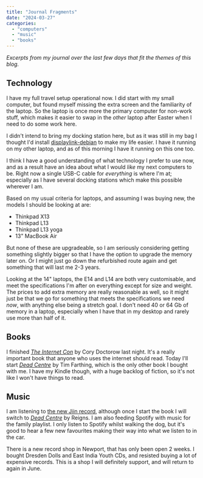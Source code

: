 ```yaml
---
title: "Journal Fragments"
date: "2024-03-27"
categories: 
  - "computers"
  - "music"
  - "books"
---
```

_Excerpts from my journal over the last few days that fit the themes of this blog._

## Technology

I have my full travel setup operational now. I did start with my small computer, but found myself missing the extra screen and the familiarity of the laptop. So the laptop is once more the primary computer for non-work stuff, which makes it easier to swap in the _other_ laptop after Easter when I need to do some work here.

I didn't intend to bring my docking station here, but as it was still in my bag I thought I'd install [displaylink-debian](https://github.com/AdnanHodzic/displaylink-debian/tree/master) to make my life easier. I have it running on my other laptop, and as of this morning I have it running on this one too.

I think I have a good understanding of what technology I prefer to use now, and as a result have an idea about what I would _like_ my next computers to be. Right now a single USB-C cable for _everything_ is where I'm at; especially as I have several docking stations which make this possible wherever I am.

Based on my usual criteria for laptops, and assuming I was buying new, the models I should be looking at are:

* Thinkpad X13
* Thinkpad L13
* Thinkpad L13 yoga
* 13" MacBook Air

But none of these are upgradeable, so I am seriously considering getting something slightly bigger so that I have the option to upgrade the memory later on. Or I might just go down the refurbished route again and get something that will last me 2-3 years.

Looking at the 14" laptops, the E14 and L14 are both very customisable, and meet the specifications I'm after on everything except for size and weight. The prices to add extra memory are really reasonable as well, so it might just be that we go for something that meets the specifications we need _now_, with anything else being a stretch goal. I don't need 40 or 64 Gb of memory in a laptop, especially when I have that in my desktop and rarely use more than half of it.

## Books

I finished [_The Internet Con_](https://craphound.com/internetcon/) by Cory Doctorow last night. It's a really important book that anyone who uses the internet should read. Today I'll start [_Dead Centre_](https://reignsofwessex.bandcamp.com/album/dead-centre) by Tim Farthing, which is the only other book I bought with me. I have my Kindle though, with a huge backlog of fiction, so it's not like I won't have things to read.

## Music

I am listening to [the new Jiin record](https://jlin.bandcamp.com/album/akoma), although once I start the book I will switch to [_Dead Centre_](https://reignsofwessex.bandcamp.com/album/dead-centre) by Reigns. I am also feeding Spotify with music for the family playlist. I only listen to Spotify whilst walking the dog, but it's good to hear a few new favourites making their way into what we listen to in the car.

There is a new record shop in Newport, that has only been open 2 weeks. I bought Dresden Dolls and East India Youth CDs, and resisted buying a lot of expensive records. This is a shop I will definitely support, and will return to again in June.
